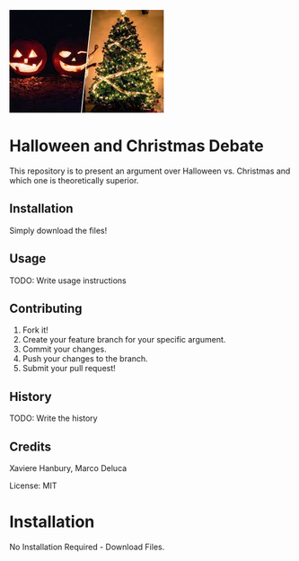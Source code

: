 ![Christmas vs. Halloween image](images/halloweenvschristmas.jpg)

# Halloween and Christmas Debate 
This repository is to present an argument over Halloween vs. Christmas and which one is theoretically superior. 

## Installation
Simply download the files!

## Usage
TODO: Write usage instructions

## Contributing

1. Fork it!
2. Create your feature branch for your specific argument.
3. Commit your changes.
4. Push your changes to the branch.
5. Submit your pull request! 

## History
TODO: Write the history

## Credits 
Xaviere Hanbury, Marco Deluca

License: MIT
# Installation
No Installation Required - Download Files.
